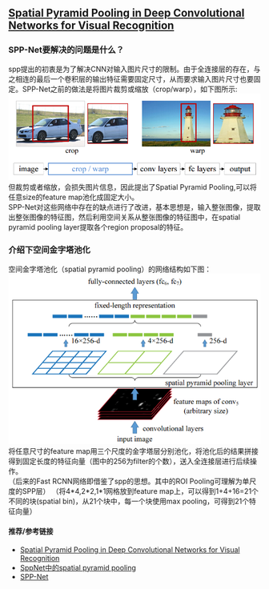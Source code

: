 
## [Spatial Pyramid Pooling in Deep Convolutional Networks for Visual Recognition](https://arxiv.org/abs/1406.4729)
### SPP-Net要解决的问题是什么？
spp提出的初衷是为了解决CNN对输入图片尺寸的限制。由于全连接层的存在，与之相连的最后一个卷积层的输出特征需要固定尺寸，从而要求输入图片尺寸也要固定。SPP-Net之前的做法是将图片裁剪或缩放（crop/warp），如下图所示:
![spp-net](sources/spp-net1.png)  
但裁剪或者缩放，会损失图片信息，因此提出了Spatial Pyramid Pooling,可以将任意size的feature map池化成固定大小。  
SPP-Net对这些网络中存在的缺点进行了改进，基本思想是，输入整张图像，提取出整张图像的特征图，然后利用空间关系从整张图像的特征图中，在spatial pyramid pooling layer提取各个region proposal的特征。  

### 介绍下空间金字塔池化
空间金字塔池化（spatial pyramid pooling）的网络结构如下图：
![spp](sources/spp-net2.png)  
将任意尺寸的feature map用三个尺度的金字塔层分别池化，将池化后的结果拼接得到固定长度的特征向量（图中的256为filter的个数），送入全连接层进行后续操作。  
（后来的Fast RCNN网络即借鉴了spp的思想。其中的ROI Pooling可理解为单尺度的SPP层）
（将4\*4,2\*2,1\*1网格放到feature map上，可以得到1+4+16=21个不同的块(spatial bin)，从21个块中，每一个块使用max pooling，可得到21个特征向量）

#### 推荐/参考链接
- [Spatial Pyramid Pooling in Deep Convolutional Networks for Visual Recognition](https://arxiv.org/abs/1406.4729)
- [SppNet中的spatial pyramid pooling](https://www.jianshu.com/p/884c2828cd8e)
- [SPP-Net](https://www.jianshu.com/p/b2fa1df5e982)
